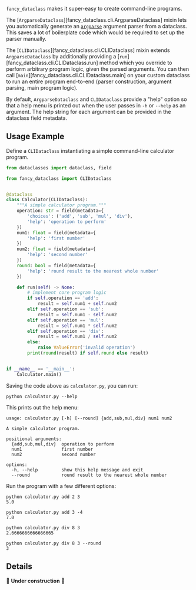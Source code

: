 <!-- markdownlint-disable MD052 -->

`fancy_dataclass` makes it super-easy to create command-line programs.

The [`ArgparseDataclass`][fancy_dataclass.cli.ArgparseDataclass] mixin lets you automatically generate an [`argparse`](https://docs.python.org/3/library/argparse.html) argument parser from a dataclass. This saves a lot of boilerplate code which would be required to set up the parser manually.

The [`CLIDataclass`][fancy_dataclass.cli.CLIDataclass] mixin extends `ArgparseDataclass` by additionally providing a [`run`][fancy_dataclass.cli.CLIDataclass.run] method which you override to perform arbitrary program logic, given the parsed arguments. You can then call [`main`][fancy_dataclass.cli.CLIDataclass.main] on your custom dataclass to run an entire program end-to-end (parser construction, argument parsing, main program logic).

By default, `ArgparseDataclass` and `CLIDataclass` provide a "help" option so that a help menu is printed out when the user passes in `-h` or `--help` as an argument. The help string for each argument can be provided in the dataclass field metadata.

## Usage Example

Define a `CLIDataclass` instantiating a simple command-line calculator program.

```python
from dataclasses import dataclass, field

from fancy_dataclass import CLIDataclass


@dataclass
class Calculator(CLIDataclass):
    """A simple calculator program."""
    operation: str = field(metadata={
        'choices': ('add', 'sub', 'mul', 'div'),
        'help': 'operation to perform'
    })
    num1: float = field(metadata={
        'help': 'first number'
    })
    num2: float = field(metadata={
        'help': 'second number'
    })
    round: bool = field(metadata={
        'help': 'round result to the nearest whole number'
    })

    def run(self) -> None:
        # implement core program logic
        if self.operation == 'add':
            result = self.num1 + self.num2
        elif self.operation == 'sub':
            result = self.num1 - self.num2
        elif self.operation == 'mul':
            result = self.num1 * self.num2
        elif self.operation == 'div':
            result = self.num1 / self.num2
        else:
            raise ValueError('invalid operation')
        print(round(result) if self.round else result)


if __name__ == '__main__':
    Calculator.main()
```

Saving the code above as `calculator.py`, you can run:

```text
python calculator.py --help
```

This prints out the help menu:

```text
usage: calculator.py [-h] [--round] {add,sub,mul,div} num1 num2

A simple calculator program.

positional arguments:
  {add,sub,mul,div}  operation to perform
  num1               first number
  num2               second number

options:
  -h, --help         show this help message and exit
  --round            round result to the nearest whole number
```

Run the program with a few different options:

```text
python calculator.py add 2 3
5.0

python calculator.py add 3 -4
7.0

python calculator.py div 8 3
2.6666666666666665

python calculator.py div 8 3 --round
3
```

## Details

🚧 **Under construction** 🚧

<!--
- Can modify parser manually, or customize handling a specific arg
-->

<!--

### Groups and Exclusive Groups

- Use `group` or `exclusive_group` metadata to mark them
- Can nest `CLIDataclass` to provide group help string (as docstring by default)
- Cannot doubly nest groups or exclusive groups

### Subparsers

- Single nested field marked with `subcommand=True`
- Field should be a `Union` type, all of whose variants are `ArgparseDataclass` subclasses
- Each variant must have a name
    - By default, this will be the kebab-case version of the class name
    - A `command_name` class setting can override this
- Parsed args get stored in appropriate object type
- `subcommand` property returns the string name of the chosen subcommand
- For `CLIDataclass`, `run` can be created automatically by delegating to the subcommand field, provided each variant is a `CLIDataclass`
-->

<style>
.md-sidebar--secondary {
    display: none !important;
}

.md-main__inner .md-content {
    max-width: 45rem;
}
</style>
